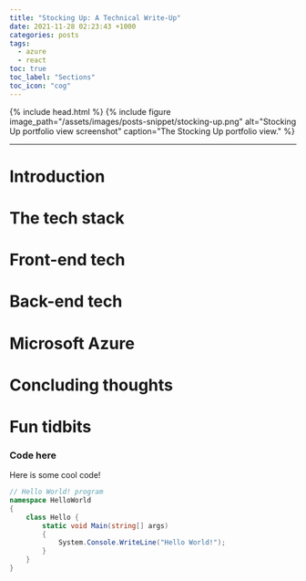 ```yaml
---
title: "Stocking Up: A Technical Write-Up"
date: 2021-11-28 02:23:43 +1000
categories: posts
tags:
  - azure
  - react
toc: true
toc_label: "Sections"
toc_icon: "cog"
---
```


{% include head.html %}
{% include figure image_path="/assets/images/posts-snippet/stocking-up.png" alt="Stocking Up portfolio view screenshot" caption="The Stocking Up portfolio view." %}
___
# Introduction

##

# The tech stack

# Front-end tech

# Back-end tech

# Microsoft Azure

# Concluding thoughts

# Fun tidbits

### Code here

Here is some cool code!

```csharp
// Hello World! program
namespace HelloWorld
{
    class Hello {
        static void Main(string[] args)
        {
            System.Console.WriteLine("Hello World!");
        }
    }
}
```

